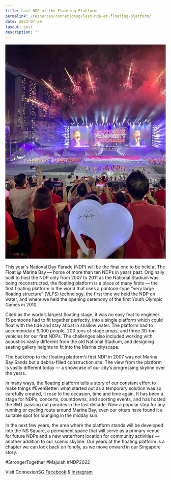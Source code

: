 ```yaml
---
title: Last NDP at the Floating Platform
permalink: /resources/connexionsg/last-ndp-at-floating-platform/
date: 2022-07-30
layout: post
description: ""
---
```

![](/images/connexionsg/2022/evenbetter%20last%20ndp%20at%20floating%20platform.jpg)

This year's National Day Parade (NDP) will be the final one to be held at The Float @ Marina Bay — home of more than ten NDPs in years past. Originally built to host the NDP only from 2007 to 2011 as the National Stadium was being reconstructed, the floating platform is a place of many firsts — the first floating platform in the world that uses a pontoon-type “very large floating structure” (VLFS) technology, the first time we held the NDP on water, and where we held the opening ceremony of the first Youth Olympic Games in 2010.

Cited as the world’s largest floating stage, it was no easy feat to engineer. 15 pontoons had to fit together perfectly, into a single platform which could float with the tide and stay afloat in shallow water. The platform had to accommodate 9,000 people, 200 tons of stage props, and three 30-ton vehicles for our first NDPs. The challenges also included working with acoustics vastly different from the old National Stadium, and designing seating gallery heights to fit into the Marina cityscape.

The backdrop to the floating platform’s first NDP in 2007 was not Marina Bay Sands but a debris-filled construction site. The view from the platform is vastly different today — a showcase of our city’s progressing skyline over the years.

In many ways, the floating platform tells a story of our constant effort to make things #EvenBetter: what started out as a temporary solution was so carefully created, it rose to the occasion, time and time again. It has been a stage for NDPs, concerts, countdowns, and sporting events, and has hosted the BMT passing out parades in the last decade. Now a popular stop for any running or cycling route around Marina Bay, even our otters have found it a suitable spot for lounging in the midday sun.

In the next few years, the area where the platform stands will be developed into the NS Square, a permanent space that will serve as a primary venue for future NDPs and a new waterfront location for community activities — another addition to our scenic skyline. Our years at the floating platform is a chapter we can look back on fondly, as we move onward in our Singapore story.

#StrongerTogether #Majulah #NDP2022

Visit ConnexionSG [Facebook](https://www.facebook.com/ConnexionSG) & [Instagram](https://www.instagram.com/connexionsg/)